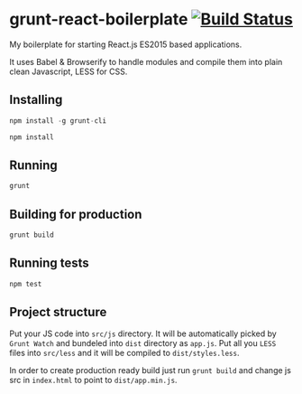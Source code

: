 # grunt-react-boilerplate [![Build Status](https://travis-ci.org/padsbanger/grunt-react-boilerplate.svg?branch=master)](https://travis-ci.org/padsbanger/grunt-react-boilerplate)

My boilerplate for starting React.js ES2015 based applications.

It uses Babel & Browserify to handle modules and compile them into plain clean Javascript, LESS for CSS.

## Installing
```js
npm install -g grunt-cli

npm install
```

## Running
```js
grunt
```

## Building for production
```js
grunt build
```

## Running tests
```js
npm test
```

## Project structure

Put your JS code into  `src/js` directory. It will be automatically picked by `Grunt Watch` and bundeled into `dist` directory as `app.js`. Put all you `LESS` files into `src/less` and it will be compiled to `dist/styles.less`.

In order to create production ready build just run `grunt build` and change js src in `index.html` to point to `dist/app.min.js`.
